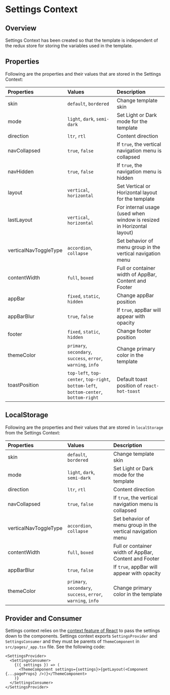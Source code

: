 # Settings Context

## Overview

Settings Context has been created so that the template is independent of the redux store for storing the variables used in the template.

## Properties

Following are the properties and their values that are stored in the Settings Context:

| Properties            | Values                             | Description                                                           |
| :-------------------- | :--------------------------------- | :-------------------------------------------------------------------- |
| skin                  | `default`, `bordered`              | Change template skin                                                  |
| mode                  | `light`, `dark`, `semi-dark`       | Set Light or Dark mode for the template                               |
| direction             | `ltr`, `rtl`                       | Content direction                                                     |
| navCollapsed          | `true`, `false`                    | If `true`, the vertical navigation menu is collapsed                  |
| navHidden             | `true`, `false`                    | If `true`, the navigation menu is hidden                              |
| layout                | `vertical`, `horizontal`           | Set Vertical or Horizontal layout for the template                    |
| lastLayout            | `vertical`, `horizontal`           | For internal usage (used when window is resized in Horizontal layout) |
| verticalNavToggleType | `accordion`, `collapse`            | Set behavior of menu group in the vertical navigation menu            |
| contentWidth          | `full`, `boxed`                    | Full or container width of AppBar, Content and Footer                 |
| appBar                | `fixed`, `static`, `hidden`        | Change appBar position                                                |
| appBarBlur            | `true`, `false`                    | If `true`, appBar will appear with opacity                            |
| footer                | `fixed`, `static`, `hidden`        | Change footer position                                                |
| themeColor            | `primary`, `secondary`, `success`, `error`, `warning`, `info` | Change primary color in the template       |
| toastPosition         | `top-left`, `top-center`, `top-right`, `bottom-left`, `bottom-center`, `bottom-right` | Default toast position of `react-hot-toast` |

## LocalStorage

Following are the properties and their values that are stored in `localStorage` from the Settings Context:

| Properties            | Values                                                        | Description                                                |
| :-------------------- | :------------------------------------------------------------ | :--------------------------------------------------------- |
| skin                  | `default`, `bordered`                                         | Change template skin                                       |
| mode                  | `light`, `dark`, `semi-dark`                                  | Set Light or Dark mode for the template                    |
| direction             | `ltr`, `rtl`                                                  | Content direction                                          |
| navCollapsed          | `true`, `false`                                               | If `true`, the vertical navigation menu is collapsed       |
| verticalNavToggleType | `accordion`, `collapse`                                       | Set behavior of menu group in the vertical navigation menu |
| contentWidth          | `full`, `boxed`                                               | Full or container width of AppBar, Content and Footer      |
| appBarBlur            | `true`, `false`                                               | If `true`, appBar will appear with opacity                 |
| themeColor            | `primary`, `secondary`, `success`, `error`, `warning`, `info` | Change primary color in the template                       |

## Provider and Consumer

Settings context relies on the [context feature of React](https://reactjs.org/docs/context.html) to pass the settings down to the components. Settings context exports `SettingsProvider` and `SettingsConsumer` and they must be parents of `ThemeComponent` in `src/pages/_app.tsx` file. See the following code:

```tsx
<SettingsProvider>
  <SettingsConsumer>
    {({ settings }) => (
      <ThemeComponent settings={settings}>{getLayout(<Component {...pageProps} />)}</ThemeComponent>
    )}
  </SettingsConsumer>
</SettingsProvider>
```
